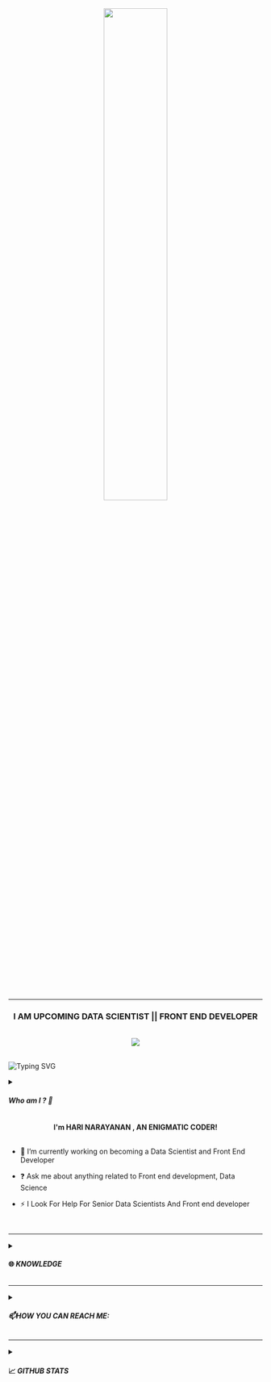 <div align="center">
<img src="https://rishavanand.github.io/static/images/greetings.gif" align="center" style="width:50%">
</div>

<hr>
<h3 align="center">I AM UPCOMING DATA SCIENTIST || FRONT END DEVELOPER </h3></font>
<br>
<div align="center">
 <img src="https://blog.imarticus.org/wp-content/uploads/2020/09/rt.gif">
</div>
<br>


![Typing SVG](https://readme-typing-svg.demolab.com/?lines=IN+ORDER+TO+BE+IRREPLACEABLE.;ONE+MUST+ALWAYS+BE+DIFFERENT.)

<details> 
 <summary><h4><i><b>Who am I ? 🤔</b></i></h4></summary>

*I am Hari Narayanan R. I am a self-motivated Developer👨‍💻, passionate Data Scientist👨‍🔬 handling some state-of-the-art AI technologies🌟 across various disciplines. Fusing together Data Science and Software Engineering, I am now in the track of taking powerful AI Research and producing into applications that reach millions.*

 </details>
 <br>
  <div align="center"><b>I'm HARI NARAYANAN , AN ENIGMATIC CODER!</b></div>  
  <br>

- 🔭 I’m currently working on becoming a Data Scientist and Front End Developer 
  

- ❓ Ask me about anything related to Front end development,  Data Science 
  

- ⚡ I Look For Help For Senior Data Scientists And Front end developer
  

<br/>  

<hr>

<details> 
 <summary><h4> 🌐 <i>KNOWLEDGE</i></h4></summary>
 
 <div align="center">
  
   #### 👩🏻‍💻 <i>PROGRAMMING  LANGUAGES</i>
  
![C](https://img.shields.io/badge/c-%2300599C.svg?style=for-the-badge&logo=c&logoColor=white)
![Python](https://img.shields.io/badge/python-3670A0?style=for-the-badge&logo=python&logoColor=ffdd54)
![MySQL](https://img.shields.io/badge/mysql-%2300f.svg?style=for-the-badge&logo=mysql&logoColor=white)
![Java](https://img.shields.io/badge/java-%23ED8B00.svg?style=for-the-badge&logo=java&logoColor=white)


   #### 👩🏻‍💻 <i>DATA SCIENCE</i>
  ![NumPy](https://img.shields.io/badge/numpy-%23013243.svg?style=for-the-badge&logo=numpy&logoColor=white)
  ![Pandas](https://img.shields.io/badge/pandas-%23150458.svg?style=for-the-badge&logo=pandas&logoColor=white)
   ![scikit-learn](https://img.shields.io/badge/scikit--learn-%23F7931E.svg?style=for-the-badge&logo=scikit-learn&logoColor=white)
   ![TensorFlow](https://img.shields.io/badge/TensorFlow-%23FF6F00.svg?style=for-the-badge&logo=TensorFlow&logoColor=white)
  ![Keras](https://img.shields.io/badge/Keras-%23D00000.svg?style=for-the-badge&logo=Keras&logoColor=white)
  ![Matplotlib](https://img.shields.io/badge/Matplotlib-%23ffffff.svg?style=for-the-badge&logo=Matplotlib&logoColor=black)
  ![OpenCV](https://img.shields.io/badge/opencv-%23white.svg?style=for-the-badge&logo=opencv&logoColor=white)
 
  #### 👩🏻‍💻 <i>FRONT END DEVELOPMENT</i>
  
  ![HTML5](https://img.shields.io/badge/html5-%23E34F26.svg?style=for-the-badge&logo=html5&logoColor=white)
  ![CSS3](https://img.shields.io/badge/css3-%231572B6.svg?style=for-the-badge&logo=css3&logoColor=white)
  ![JavaScript](https://img.shields.io/badge/javascript-%23323330.svg?style=for-the-badge&logo=javascript&logoColor=%23F7DF1E)
 
   #### 👩🏻‍💻 <i>TOOLS</i>
 
 ![Anaconda](https://img.shields.io/badge/Anaconda-%2344A833.svg?style=for-the-badge&logo=anaconda&logoColor=white)
 ![Canva](https://img.shields.io/badge/Canva-%2300C4CC.svg?style=for-the-badge&logo=Canva&logoColor=white)
 ![Flask](https://img.shields.io/badge/flask-%23000.svg?style=for-the-badge&logo=flask&logoColor=white)
![Microsoft Excel](https://img.shields.io/badge/Microsoft_Excel-217346?style=for-the-badge&logo=microsoft-excel&logoColor=white)
  ![Microsoft Office](https://img.shields.io/badge/Microsoft_Office-D83B01?style=for-the-badge&logo=microsoft-office&logoColor=white)
  ![Microsoft Word](https://img.shields.io/badge/Microsoft_Word-2B579A?style=for-the-badge&logo=microsoft-word&logoColor=white)
  ![Google Cloud](https://img.shields.io/badge/GoogleCloud-%234285F4.svg?style=for-the-badge&logo=google-cloud&logoColor=white)
  ![Jupyter Notebook](https://img.shields.io/badge/jupyter-%23FA0F00.svg?style=for-the-badge&logo=jupyter&logoColor=white)
  ![Visual Studio](https://img.shields.io/badge/Visual%20Studio-5C2D91.svg?style=for-the-badge&logo=visual-studio&logoColor=white)
  ![Azure](https://img.shields.io/badge/azure-%230072C6.svg?style=for-the-badge&logo=microsoftazure&logoColor=white)
  ![Power Bi](https://img.shields.io/badge/power_bi-F2C811?style=for-the-badge&logo=powerbi&logoColor=black)
 
 
 #### 👩🏻‍💻 <i>🧑‍💻 Developer/Forums</i>
 
 ![Hackerrank](https://img.shields.io/badge/-Hackerrank-2EC866?style=for-the-badge&logo=HackerRank&logoColor=white)
 ![Kaggle](https://img.shields.io/badge/Kaggle-035a7d?style=for-the-badge&logo=kaggle&logoColor=white)

 #### 👩🏻‍💻 <i><>💻   I Write Quire AT: </i>
  ![Stack Overflow](https://img.shields.io/badge/-Stackoverflow-FE7A16?style=for-the-badge&logo=stack-overflow&logoColor=white)
  ![Quora](https://img.shields.io/badge/Quora-%23B92B27.svg?style=for-the-badge&logo=Quora&logoColor=white)

   <div>
</details>
<hr>
<details> 
 <summary><h4> <i>📫HOW YOU CAN REACH ME:</i></h4></summary>

[![LinkedIn](https://img.shields.io/badge/linkedin-%230077B5.svg?style=for-the-badge&logo=linkedin&logoColor=white)](www.linkedin.com/in/hari-narayanan-8bb040229)
[![GitHub](https://img.shields.io/badge/github-%23121011.svg?style=for-the-badge&logo=github&logoColor=white)](https://github.com/hari22offical)
[![Kaggle](https://img.shields.io/badge/Kaggle-035a7d?style=for-the-badge&logo=kaggle&logoColor=white)](https://www.kaggle.com/harinarayanan22/account)
[![Gmail](https://img.shields.io/badge/-GMAIL-D14836?style=for-the-badge&logo=gmail&logoColor=white)](mailto:harinarayanan22052004@gmail.com)
 </details>







<hr>
<details> 
 <summary><h4> 📈 <i>GITHUB STATS</i></h4></summary>
  
 <div align="center">




[![trophy](https://github-profile-trophy.vercel.app/?username=hari22offical)](https://github.com/ryo-ma/github-profile-trophy)

[![Top Langs](https://github-readme-stats.vercel.app/api/top-langs/?username=hari22offical)](https://github.com/anuraghazra/github-readme-stats)

![GitHub stats](https://github-readme-stats.vercel.app/api?username=hari22offical&show_icons=true&count_private=true)  
  


![GitHub streak stats](https://streak-stats.demolab.com/?user=hari22offical)  

![Profile views](https://gpvc.arturio.dev/hari22offical)  
